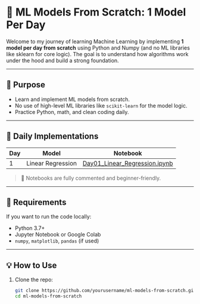 # 📘 ML Models From Scratch: 1 Model Per Day

Welcome to my journey of learning Machine Learning by implementing **1 model per day from scratch** using Python and Numpy (and no ML libraries like sklearn for core logic). The goal is to understand how algorithms work under the hood and build a strong foundation.

---

## 🧠 Purpose

- Learn and implement ML models from scratch.
- No use of high-level ML libraries like `scikit-learn` for the model logic.
- Practice Python, math, and clean coding daily.

---

## 📅 Daily Implementations

| Day | Model | Notebook |
|-----|-------|----------|
| 1   | Linear Regression | [Day01_Linear_Regression.ipynb](Day01_Linear_Regression.ipynb) |



> 📌 Notebooks are fully commented and beginner-friendly.

---

## 🔧 Requirements

If you want to run the code locally:

- Python 3.7+
- Jupyter Notebook or Google Colab
- `numpy`, `matplotlib`, `pandas` (if used)

---

## 💡 How to Use

1. Clone the repo:
   ```bash
   git clone https://github.com/yourusername/ml-models-from-scratch.git
   cd ml-models-from-scratch
